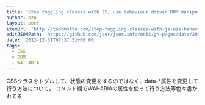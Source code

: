 ```yaml
---
title: 'Stop toggling classes with JS, use behaviour driven DOM manipulation with data-states'
author: azu
layout: post
itemUrl: 'http://toddmotto.com/stop-toggling-classes-with-js-use-behaviour-driven-dom-manipulation-with-data-states/'
editJSONPath: 'https://github.com/jser/jser.info/edit/gh-pages/data/2013/12/index.json'
date: '2013-12-31T07:37:51+00:00'
tags:
  - CSS
  - DOM
  - WAI-ARIA
---
```

CSSクラスをトグルして、状態の変更をするのではなく、data-*属性を変更して行う方法について。
コメント欄でWAI-ARIAの属性を使って行う方法等色々書かれてる

